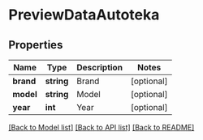 # PreviewDataAutoteka

## Properties
Name | Type | Description | Notes
------------ | ------------- | ------------- | -------------
**brand** | **string** | Brand | [optional] 
**model** | **string** | Model | [optional] 
**year** | **int** | Year | [optional] 

[[Back to Model list]](../../README.md#documentation-for-models) [[Back to API list]](../../README.md#documentation-for-api-endpoints) [[Back to README]](../../README.md)

